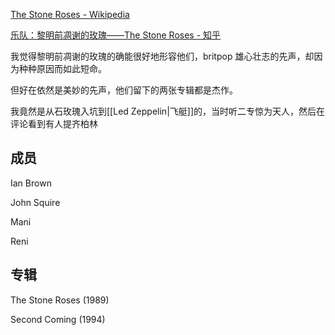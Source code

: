 [The Stone Roses - Wikipedia](https://en.wikipedia.org/wiki/The_Stone_Roses)

[乐队：黎明前凋谢的玫瑰——The Stone Roses - 知乎](https://zhuanlan.zhihu.com/p/24318829?utm_id=0)

我觉得黎明前凋谢的玫瑰的确能很好地形容他们，britpop 雄心壮志的先声，却因为种种原因而如此短命。

但好在依然是美妙的先声，他们留下的两张专辑都是杰作。

我竟然是从石玫瑰入坑到[[Led Zeppelin|飞艇]]的，当时听二专惊为天人，然后在评论看到有人提齐柏林

## 成员

Ian Brown

John Squire

Mani

Reni


## 专辑

The Stone Roses (1989)

Second Coming (1994)